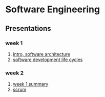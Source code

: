 # Software Engineering

## Presentations

<!--| week | lecture                           | practical class    |
|-----:|:---------------------------------:|:------------------:|
|    1 | intro, software architecture      | SDLC               |
|    2 | SCRUM                             | kanban             |
|    3 | requirement analysis              | user story map     |
|    4 | UML, C4                           | UML in practice    |
|    5 | "communication", clean code       | case studies       |
|    6 | legacy code, review               | "coding" example   |
|    7 | testing, review                   | project assignment |
|    8 | school holiday                    |                    |
|    9 | dependency management             | VCS basics         |
|   10 | CI, automatization, devops        | project workshop   |
|   11 | project workshop                  | project workshop   |
|   12 | summary, course feedback          | project workshop   |
|   13 | midterm                           | project demo       |-->

### week 1

1. [intro, software architecture](slides/00_intro.html)
2. [software development life cycles](slides/01_sdlc.html)

### week 2

1. [week 1 summary](slides/02_previously.html)
2. [scrum](slides/02_srcum.html)
